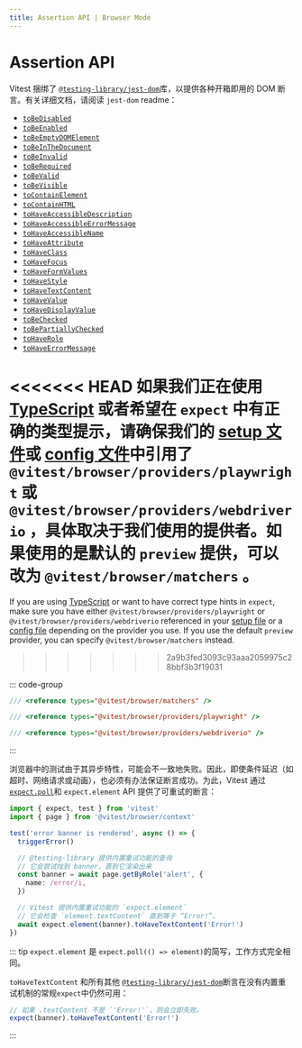 ```yaml
---
title: Assertion API | Browser Mode
---
```


# Assertion API

Vitest 捆绑了 [`@testing-library/jest-dom`](https://github.com/testing-library/jest-dom)库，以提供各种开箱即用的 DOM 断言。有关详细文档，请阅读 `jest-dom` readme：

- [`toBeDisabled`](https://github.com/testing-library/jest-dom#toBeDisabled)
- [`toBeEnabled`](https://github.com/testing-library/jest-dom#toBeEnabled)
- [`toBeEmptyDOMElement`](https://github.com/testing-library/jest-dom#toBeEmptyDOMElement)
- [`toBeInTheDocument`](https://github.com/testing-library/jest-dom#toBeInTheDocument)
- [`toBeInvalid`](https://github.com/testing-library/jest-dom#toBeInvalid)
- [`toBeRequired`](https://github.com/testing-library/jest-dom#toBeRequired)
- [`toBeValid`](https://github.com/testing-library/jest-dom#toBeValid)
- [`toBeVisible`](https://github.com/testing-library/jest-dom#toBeVisible)
- [`toContainElement`](https://github.com/testing-library/jest-dom#toContainElement)
- [`toContainHTML`](https://github.com/testing-library/jest-dom#toContainHTML)
- [`toHaveAccessibleDescription`](https://github.com/testing-library/jest-dom#toHaveAccessibleDescription)
- [`toHaveAccessibleErrorMessage`](https://github.com/testing-library/jest-dom#toHaveAccessibleErrorMessage)
- [`toHaveAccessibleName`](https://github.com/testing-library/jest-dom#toHaveAccessibleName)
- [`toHaveAttribute`](https://github.com/testing-library/jest-dom#toHaveAttribute)
- [`toHaveClass`](https://github.com/testing-library/jest-dom#toHaveClass)
- [`toHaveFocus`](https://github.com/testing-library/jest-dom#toHaveFocus)
- [`toHaveFormValues`](https://github.com/testing-library/jest-dom#toHaveFormValues)
- [`toHaveStyle`](https://github.com/testing-library/jest-dom#toHaveStyle)
- [`toHaveTextContent`](https://github.com/testing-library/jest-dom#toHaveTextContent)
- [`toHaveValue`](https://github.com/testing-library/jest-dom#toHaveValue)
- [`toHaveDisplayValue`](https://github.com/testing-library/jest-dom#toHaveDisplayValue)
- [`toBeChecked`](https://github.com/testing-library/jest-dom#toBeChecked)
- [`toBePartiallyChecked`](https://github.com/testing-library/jest-dom#toBePartiallyChecked)
- [`toHaveRole`](https://github.com/testing-library/jest-dom#toHaveRole)
- [`toHaveErrorMessage`](https://github.com/testing-library/jest-dom#toHaveErrorMessage)

<<<<<<< HEAD
如果我们正在使用 [TypeScript](/guide/browser/#typescript) 或者希望在 `expect` 中有正确的类型提示，请确保我们的 [setup 文件](/config/#setupfile)或 [config 文件](/config/file)中引用了 `@vitest/browser/providers/playwright` 或 `@vitest/browser/providers/webdriverio` ，具体取决于我们使用的提供者。如果使用的是默认的 `preview` 提供，可以改为 `@vitest/browser/matchers` 。
=======
If you are using [TypeScript](/guide/browser/#typescript) or want to have correct type hints in `expect`, make sure you have either `@vitest/browser/providers/playwright` or `@vitest/browser/providers/webdriverio` referenced in your [setup file](/config/#setupfile) or a [config file](/config/) depending on the provider you use. If you use the default `preview` provider, you can specify `@vitest/browser/matchers` instead.
>>>>>>> 2a9b3fed3093c93aaa2059975c28bbf3b3f19031

::: code-group
```ts [preview]
/// <reference types="@vitest/browser/matchers" />
```
```ts [playwright]
/// <reference types="@vitest/browser/providers/playwright" />
```
```ts [webdriverio]
/// <reference types="@vitest/browser/providers/webdriverio" />
```
:::

浏览器中的测试由于其异步特性，可能会不一致地失败。因此，即使条件延迟（如超时、网络请求或动画），也必须有办法保证断言成功。为此，Vitest 通过 [`expect.poll`](/api/expect#poll)和 `expect.element` API 提供了可重试的断言：

```ts
import { expect, test } from 'vitest'
import { page } from '@vitest/browser/context'

test('error banner is rendered', async () => {
  triggerError()

  // @testing-library 提供内置重试功能的查询
  // 它会尝试找到 banner，直到它渲染出来
  const banner = await page.getByRole('alert', {
    name: /error/i,
  })

  // Vitest 提供内置重试功能的 `expect.element`
  // 它会检查 `element.textContent` 直到等于 “Error!”。
  await expect.element(banner).toHaveTextContent('Error!')
})
```

::: tip
`expect.element` 是 `expect.poll(() => element)`的简写，工作方式完全相同。

`toHaveTextContent` 和所有其他 [`@testing-library/jest-dom`](https://github.com/testing-library/jest-dom)断言在没有内置重试机制的常规`expect`中仍然可用：

```ts
// 如果 .textContent 不是 `'Error!'`，则会立即失败。
expect(banner).toHaveTextContent('Error!')
```
:::
